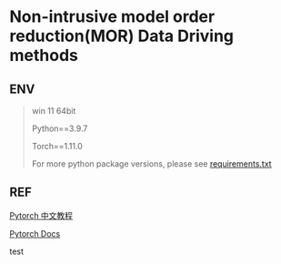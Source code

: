 # Non-intrusive model order reduction(MOR) Data Driving methods

## ENV
> win 11 64bit  
> 
> Python==3.9.7
> 
> Torch==1.11.0
> 
> For more python package versions, please see [requirements.txt](requirements.txt)

## REF
[Pytorch 中文教程](https://pytorch.apachecn.org/#/README)

[Pytorch Docs](https://pytorch.org/docs/stable/index.html)

test 
